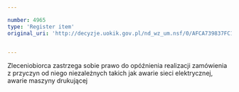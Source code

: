 ```yaml
---

number: 4965
type: 'Register item'
original_uri: 'http://decyzje.uokik.gov.pl/nd_wz_um.nsf/0/AFCA739837FC1C2EC1257B8E003A73A8?OpenDocument'


---
```


Zleceniobiorca zastrzega sobie prawo do opóźnienia realizacji zamówienia z przyczyn od niego niezależnych takich jak awarie sieci elektrycznej, awarie maszyny drukującej
